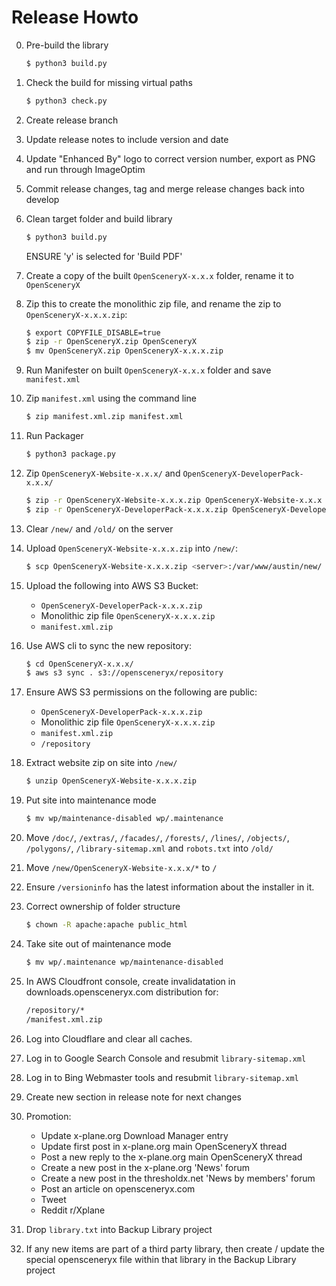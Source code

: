 Release Howto
=============

0. Pre-build the library

    ```bash
    $ python3 build.py
    ```

1. Check the build for missing virtual paths

    ```bash
    $ python3 check.py
    ```

2. Create release branch

3. Update release notes to include version and date

4. Update "Enhanced By" logo to correct version number, export as PNG and run through ImageOptim

5. Commit release changes, tag and merge release changes back into develop

6. Clean target folder and build library

    ```bash
    $ python3 build.py
    ```

    ENSURE 'y' is selected for 'Build PDF'

7. Create a copy of the built `OpenSceneryX-x.x.x` folder, rename it to `OpenSceneryX`

8. Zip this to create the monolithic zip file, and rename the zip to `OpenSceneryX-x.x.x.zip`:

    ```bash
    $ export COPYFILE_DISABLE=true
    $ zip -r OpenSceneryX.zip OpenSceneryX
    $ mv OpenSceneryX.zip OpenSceneryX-x.x.x.zip
    ```

9. Run Manifester on built `OpenSceneryX-x.x.x` folder and save `manifest.xml`

10. Zip `manifest.xml` using the command line

    ```bash
    $ zip manifest.xml.zip manifest.xml
    ```

11. Run Packager

    ```bash
    $ python3 package.py
    ```

12. Zip `OpenSceneryX-Website-x.x.x/` and `OpenSceneryX-DeveloperPack-x.x.x/`

    ```bash
    $ zip -r OpenSceneryX-Website-x.x.x.zip OpenSceneryX-Website-x.x.x
    $ zip -r OpenSceneryX-DeveloperPack-x.x.x.zip OpenSceneryX-DeveloperPack-x.x.x
    ```

13. Clear `/new/` and `/old/` on the server

14. Upload `OpenSceneryX-Website-x.x.x.zip` into `/new/`:

    ```bash
    $ scp OpenSceneryX-Website-x.x.x.zip <server>:/var/www/austin/new/
    ```

15. Upload the following into AWS S3 Bucket:

    - `OpenSceneryX-DeveloperPack-x.x.x.zip`
    - Monolithic zip file `OpenSceneryX-x.x.x.zip`
    - `manifest.xml.zip`

16. Use AWS cli to sync the new repository:

    ```bash
    $ cd OpenSceneryX-x.x.x/
    $ aws s3 sync . s3://opensceneryx/repository
    ```

17. Ensure AWS S3 permissions on the following are public:

    - `OpenSceneryX-DeveloperPack-x.x.x.zip`
    - Monolithic zip file `OpenSceneryX-x.x.x.zip`
    - `manifest.xml.zip`
    - `/repository`

18. Extract website zip on site into `/new/`

    ```bash
    $ unzip OpenSceneryX-Website-x.x.x.zip
    ```

19. Put site into maintenance mode

    ```bash
    $ mv wp/maintenance-disabled wp/.maintenance
    ```

20. Move `/doc/`, `/extras/`, `/facades/`, `/forests/`, `/lines/`, `/objects/`, `/polygons/`, `/library-sitemap.xml` and `robots.txt` into `/old/`

21. Move `/new/OpenSceneryX-Website-x.x.x/*` to `/`

22. Ensure `/versioninfo` has the latest information about the installer in it.

23. Correct ownership of folder structure

    ```bash
    $ chown -R apache:apache public_html
    ```

24. Take site out of maintenance mode

    ```bash
    $ mv wp/.maintenance wp/maintenance-disabled
    ```

25. In AWS Cloudfront console, create invalidatation in downloads.opensceneryx.com distribution for:

    ```txt
    /repository/*
    /manifest.xml.zip
    ```

26. Log into Cloudflare and clear all caches.

27. Log in to Google Search Console and resubmit `library-sitemap.xml`

28. Log in to Bing Webmaster tools and resubmit `library-sitemap.xml`

29. Create new section in release note for next changes

30. Promotion:

    - Update x-plane.org Download Manager entry
    - Update first post in x-plane.org main OpenSceneryX thread
    - Post a new reply to the x-plane.org main OpenSceneryX thread
    - Create a new post in the x-plane.org 'News' forum
    - Create a new post in the thresholdx.net 'News by members' forum
    - Post an article on opensceneryx.com
    - Tweet
    - Reddit r/Xplane

31. Drop `library.txt` into Backup Library project

32. If any new items are part of a third party library, then create / update the special opensceneryx file within that library in the Backup Library project

